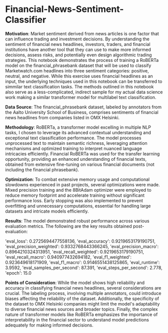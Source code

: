 # Financial-News-Sentiment-Classifier


**Motivation**:
Market sentiment derived from news articles is one factor that can influence trading and investment decisions. By understanding the sentiment of financial news headlines, investors, traders, and financial institutions have another tool that they can use to make more informed decisions, assess risks, and potentially even design algorithmic trading strategies. This notebook demonstrates the process of training a RoBERTa model on the financial_phrasebank dataset that will be used to classify Marketwatch.com headlines into three sentiment categories: positive, neutral, and negative. While this exercise uses financial headlines as an input, the underlying techniques used in this notebook can be transferred to simmilar text classification tasks.
The methods outlined in this notebook also serve as a less-complicated, indirect sample for my actual data science work making a similar transformer model for multilabel text classification.

**Data Source**:
The financial_phrasebank dataset, labeled by annotators from the Aalto University School of Business, comprises sentiments of financial news headlines from companies listed in OMX Helsinki.

**Methodology**:
RoBERTa, a transformer model excelling in multiple NLP tasks, I chosen to leverage its advanced contextual understanding and exceptional text classification performance. The model processes unprocessed text to maintain semantic richness, leveraging attention mechanisms and optimized training to interpret nuanced language intricacies efficiently. Financial RoBERTa was used for the transfer learning opportunity, providing an enhanced understanding of financial texts, obtained from extensive fine-tuning on various financial documents (not including the financial phrasebank).

**Optimization**:
To combat extensive memory usage and computational slowdowns experienced in past projects, several optimizations were made. Mixed precision training and the 8BitAdam optimizer were employed to reduce memory footprint and accelerate training without significant performance loss. Early stopping was also implemented to prevent overfitting and unnecessary computations, essential for handling large datasets and intricate models efficiently.

**Results**:
The model demonstrated robust performance across various evaluation metrics. The following are the key results obtained post-evaluation:

'eval_loss': 0.2725694477558136,
'eval_accuracy': 0.9219653179190751,
'eval_precision_weighted': 0.9332768443366245,
'eval_precision_macro': 0.8964210324313951,
'eval_recall_weighted': 0.9219653179190751,
'eval_recall_macro': 0.940977432694182,
'eval_f1_weighted': 0.923649618171909,
'eval_f1_macro': 0.9146551438125865,
'eval_runtime': 3.9592,
'eval_samples_per_second': 87.391,
'eval_steps_per_second': 2.778,
'epoch': 15.0

**Points of Consideration**:
While the model shows high reliability and accuracy in classifying financial news headlines, several considerations are crucial. The labeling process, involving multiple annotators, could introduce biases affecting the reliability of the dataset. Additionally, the specificity of the dataset to OMX Helsinki companies might limit the model's adaptability to diverse financial news sources and broader topics. Finally, the complex nature of transformer models like RoBERTa emphasizes the importance of interpretability in the financial sector to understand model predictions adequately for making informed decisions.
